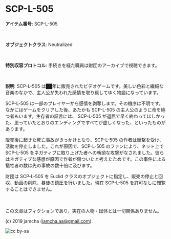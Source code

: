 

# SCP-L-505

**アイテム番号**: SCP-L-505  

<br>  

**オブジェクトクラス**: Neutralized

<br>  

**特別収容プロトコル**: 手続きを経た職員は財団のアーカイブで視聴できます。

<br>  

**説明**: SCP-L-505 は██年に販売されたビデオゲームです。美しい色彩と繊細な音楽のなかで、主人公が失われた感情を取り戻してゆく物語になっています。

SCP-L-505 は一部のプレイヤーから感情を剥奪します。その機序は不明です。なかにはゲームをクリアした後、あたかも SCP-L-505 の主人公のように命を絶つ者もいます。生存者の証言には、 SCP-L-505 が退屈で早く終わってほしかった、思っていたとおりのエンディングですべてが虚しくなった、といったものがあります。

販売後に起きた死亡事故がきっかけとなり、SCP-L-505 の作者は衝撃を受け、活動を停止しました。これが原因で、SCP-L-505 のファンにより、ネット上で SCP-L-505 をネガティブに取り上げた者への執拗な攻撃がなされました。彼らはネガティブな感想が原因で作者が傷ついたと考えたためです。この事件による犠牲者の数は先の事故の数十倍に及びます。

財団は SCP-L-505 を Euclid クラスのオブジェクトに指定し、販売の停止と回収、動画の削除、暴徒の鎮圧を行いました。現在 SCP-L-505 を許可なしに閲覧することはできません。

<br>  
<br>  
この文章はフィクションであり，実在の人物・団体とは一切関係ありません。  

(c) 2019 jamcha (jamcha.aa@gmail.com).  

![cc by-sa](https://i.creativecommons.org/l/by-sa/4.0/88x31.png)  

